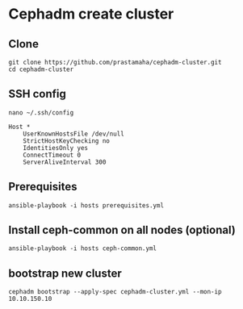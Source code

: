 # Cephadm create cluster

## Clone

```
git clone https://github.com/prastamaha/cephadm-cluster.git
cd cephadm-cluster
```

## SSH config
```
nano ~/.ssh/config
```
```
Host *
    UserKnownHostsFile /dev/null
    StrictHostKeyChecking no
    IdentitiesOnly yes
    ConnectTimeout 0
    ServerAliveInterval 300
```

## Prerequisites

```
ansible-playbook -i hosts prerequisites.yml
```

## Install ceph-common on all nodes (optional)

```
ansible-playbook -i hosts ceph-common.yml
```

## bootstrap new cluster

```
cephadm bootstrap --apply-spec cephadm-cluster.yml --mon-ip 10.10.150.10
```

